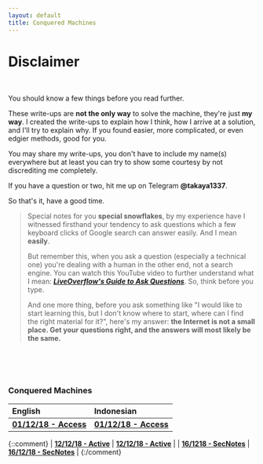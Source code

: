 ```yaml
---
layout: default
title: Conquered Machines
---
```


# Disclaimer
<br>

You should know a few things before you read further. 

These write-ups are **not the only way** to solve the machine, they're just **my way**. I created the write-ups to explain how I think, how I arrive at a solution, and I'll try to explain why. If you found easier, more complicated, or even edgier methods, good for you.

You may share my write-ups, you don't have to include my name(s) everywhere but at least you can try to show some courtesy by not discrediting me completely.

If you have a question or two, hit me up on Telegram **@takaya1337**.
<br>

So that's it, have a good time.
<br>

> Special notes for you **special snowflakes**, by my experience have I witnessed firsthand your tendency to ask questions which a few keyboard clicks of Google search can answer easily. And I mean **easily**.
>
> But remember this, when you ask a question (especially a technical one) you're dealing with a human in the other end, not a search engine. You can watch this YouTube video to further understand what I mean: **_[LiveOverflow's Guide to Ask Questions](https://www.youtube.com/watch?v=53zkBvL4ZB4)_**. So, think before you type.
>
> And one more thing, before you ask something like "I would like to start learning this, but I don't know where to start, where can I find the right material for it?", here's my answer: **the Internet is not a small place. Get your questions right, and the answers will most likely be the same.**

<br>
<br>
<br>

### Conquered Machines

|       English      |     Indonesian    |
|:-------------------|:------------------|
| **[01/12/18 - Access](https://takaya1337.github.io/htb/en/access)**   | **[01/12/18 - Access](https://takaya1337.github.io/htb/id/access)**       |

{::comment}
| **[12/12/18 - Active](https://takaya1337.github.io/htb/en/active)**   | **[12/12/18 - Active](https://takaya1337.github.io/htb/id/active)**       |
| **[16/1218 - SecNotes](https://takaya1337.github.io/htb/en/secnotes)** | **[16/12/18 - SecNotes](https://takaya1337.github.io/htb/id/secnotes)**     |
{:/comment}
